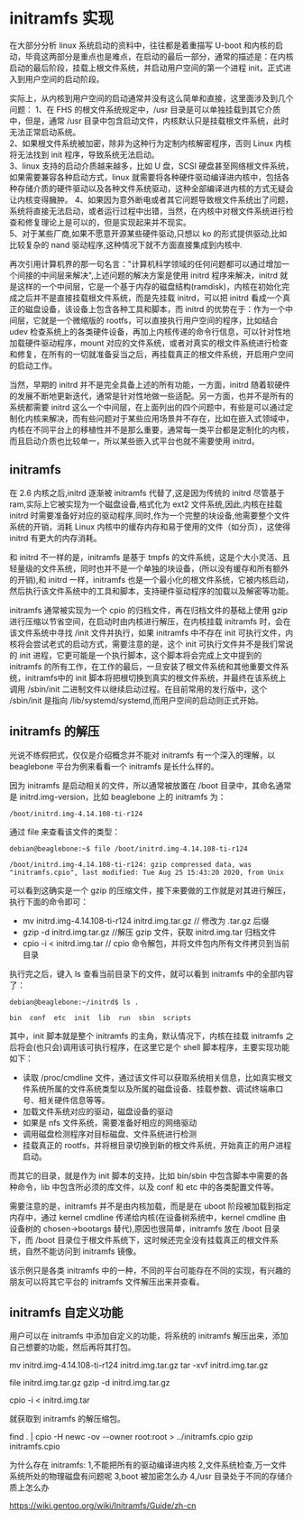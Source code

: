 # initramfs 实现
在大部分分析 linux 系统启动的资料中，往往都是着重描写 U-boot 和内核的启动，毕竟这两部分是重点也是难点，在启动的最后一部分，通常的描述是：在内核启动的最后阶段，挂载上根文件系统，并启动用户空间的第一个进程 init，正式进入到用户空间的启动阶段。  

实际上，从内核到用户空间的启动通常并没有这么简单和直接，这里面涉及到几个问题：
1、在 FHS 的根文件系统规定中，/usr 目录是可以单独挂载到其它介质中，但是，通常 /usr 目录中包含启动文件，内核默认只是挂载根文件系统，此时无法正常启动系统。  
2、如果根文件系统被加密，除非为这种行为定制内核解密程序，否则 Linux 内核将无法找到 init 程序，导致系统无法启动。  
3、linux 支持的启动介质越来越多，比如 U 盘，SCSI 硬盘甚至网络根文件系统，如果需要兼容各种启动方式，linux 就需要将各种硬件驱动编译进内核中，包括各种存储介质的硬件驱动以及各种文件系统驱动，这种全部编译进内核的方式无疑会让内核变得臃肿。 
4、如果因为意外断电或者其它问题导致根文件系统出了问题，系统将直接无法启动，或者运行过程中出错，当然，在内核中对根文件系统进行检查和修复理论上是可以的，但是实现起来并不现实。  
5、对于某些厂商,如果不愿意开源某些硬件驱动,只想以 ko 的形式提供驱动,比如比较复杂的 nand 驱动程序,这种情况下就不方面直接集成到内核中.  

再次引用计算机界的那一句名言："计算机科学领域的任何问题都可以通过增加一个间接的中间层来解决",上述问题的解决方案是使用 initrd 程序来解决，initrd 就是这样的一个中间层，它是一个基于内存的磁盘结构(ramdisk)，内核在初始化完成之后并不是直接挂载根文件系统，而是先挂载 initrd，可以把 initrd 看成一个真正的磁盘设备，该设备上包含各种工具和脚本，而 initrd 的优势在于：作为一个中间层，它就是一个微缩版的 rootfs，可以直接执行用户空间的程序，比如结合 udev 检查系统上的各类硬件设备，再加上内核传递的命令行信息，可以针对性地加载硬件驱动程序，mount 对应的文件系统，或者对真实的根文件系统进行检查和修复，在所有的一切就准备妥当之后，再挂载真正的根文件系统，开启用户空间的启动工作。

当然，早期的 initrd 并不是完全具备上述的所有功能，一方面，initrd 随着软硬件的发展不断地更新迭代，通常是针对性地做一些适配。另一方面，也并不是所有的系统都需要 initrd 这么一个中间层，在上面列出的四个问题中，有些是可以通过定制化内核来解决，而有些问题对于某些应用场景并不存在，比如在嵌入式领域中，内核在不同平台上的移植性并不是那么重要，通常每一类平台都是定制化的内核，而且启动介质也比较单一，所以某些嵌入式平台也就不需要使用 initrd。 

## initramfs
在 2.6 内核之后,initrd 逐渐被 initramfs 代替了,这是因为传统的 initrd 尽管基于 ram,实际上它被实现为一个磁盘设备,格式化为 ext2 文件系统,因此,内核在挂载 initrd 时需要准备好对应的驱动程序,同时,作为一个完整的块设备,他需要整个文件系统的开销，消耗 Linux 内核中的缓存内存和易于使用的文件（如分页），这使得 initrd 有更大的内存消耗。  

和 initrd 不一样的是，initramfs 是基于 tmpfs 的文件系统，这是个大小灵活、且轻量级的文件系统，同时也并不是一个单独的块设备，(所以没有缓存和所有额外的开销),和 initrd 一样，initramfs 也是一个最小化的根文件系统，它被内核启动，然后执行该文件系统中的工具和脚本，支持硬件驱动程序的加载以及解密等功能。  

initramfs 通常被实现为一个 cpio 的归档文件，再在归档文件的基础上使用 gzip 进行压缩以节省空间，在启动时由内核进行解压，在内核挂载 initramfs 时，会在该文件系统中寻找 /init 文件并执行，如果 initramfs 中不存在 init 可执行文件，内核将会尝试老式的启动方式，需要注意的是，这个 init 可执行文件并不是我们常说的 init 进程，它更可能是一个执行脚本，这个脚本将会完成上文中提到的 initramfs 的所有工作，在工作的最后，一旦安装了根文件系统和其他重要文件系统，initramfs中的 init 脚本将把根切换到真实的根文件系统，并最终在该系统上调用 /sbin/init 二进制文件以继续启动过程。在目前常用的发行版中，这个 /sbin/init 是指向 /lib/systemd/systemd,而用户空间的启动则正式开始。  


## initramfs 的解压
光说不练假把式，仅仅是介绍概念并不能对 initramfs 有一个深入的理解，以 beaglebone 平台为例来看看一个 initramfs 是长什么样的。  

因为 initramfs 是启动相关的文件，所以通常被放置在 /boot 目录中，其命名通常是 initrd.img-version，比如 beaglebone 上的 initramfs 为：

```
/boot/initrd.img-4.14.108-ti-r124
```

通过 file 来查看该文件的类型：

```
debian@beaglebone:~$ file /boot/initrd.img-4.14.108-ti-r124

/boot/initrd.img-4.14.108-ti-r124: gzip compressed data, was "initramfs.cpio", last modified: Tue Aug 25 15:43:20 2020, from Unix
```

可以看到这确实是一个 gzip 的压缩文件，接下来要做的工作就是对其进行解压，执行下面的命令即可：
* mv initrd.img-4.14.108-ti-r124 initrd.img.tar.gz         // 修改为 .tar.gz 后缀
* gzip -d initrd.img.tar.gz                                //解压 gzip 文件，获取 initrd.img.tar 归档文件
* cpio -i < initrd.img.tar                                 // cpio 命令解包，并将文件包内所有文件拷贝到当前目录

执行完之后，键入 ls 查看当前目录下的文件，就可以看到 initramfs 中的全部内容了：

```
debian@beaglebone:~/initrd$ ls .

bin  conf  etc  init  lib  run  sbin  scripts
```

其中，init 脚本就是整个 initramfs 的主角，默认情况下，内核在挂载 initramfs 之后将会(也只会)调用该可执行程序，在这里它是个 shell 脚本程序，主要实现功能如下：
* 读取 /proc/cmdline 文件，通过该文件可以获取系统相关信息，比如真实根文件系统所属的文件系统类型以及所属的磁盘设备、挂载参数、调试终端串口号、相关硬件信息等等。   
* 加载文件系统对应的驱动，磁盘设备的驱动
* 如果是 nfs 文件系统，需要准备好相应的网络驱动
* 调用磁盘检测程序对目标磁盘、文件系统进行检测
* 挂载真正的 rootfs，并将根目录切换到新的根文件系统，开始真正的用户进程启动。 

而其它的目录，就是作为 init 脚本的支持，比如 bin/sbin 中包含脚本中需要的各种命令，lib 中包含所必须的库文件，以及 conf 和 etc 中的各类配置文件等。  

需要注意的是，initramfs 并不是由内核加载，而是是在 uboot 阶段被加载到指定内存中，通过 kernel cmdline 传递给内核(在设备树系统中，kernel cmdline 由设备树的 chosen->bootargs 替代),原因也很简单，initramfs 放在 /boot 目录下，而 /boot 目录位于根文件系统下，这时候还完全没有挂载真正的根文件系统，自然不能访问到 initramfs 镜像。  

该示例只是各类 initramfs 中的一种，不同的平台可能存在不同的实现，有兴趣的朋友可以将其它平台的 initramfs 文件解压出来并查看。  

## initramfs 自定义功能
用户可以在 initramfs 中添加自定义的功能，将系统的 initramfs 解压出来，添加自己想要的功能，然后再将其打包。


mv initrd.img-4.14.108-ti-r124 initrd.img.tar.gz
tar -xvf initrd.img.tar.gz

file initrd.img.tar.gz
gzip -d initrd.img.tar.gz

cpio -i < initrd.img.tar

就获取到 initramfs 的解压缩包。


find . | cpio -H newc -ov --owner root:root > ../initramfs.cpio
gzip initramfs.cpio



为什么存在 initramfs:
1,不能把所有的驱动编译进内核
2,文件系统检查,万一文件系统所处的物理磁盘有问题呢
3,boot 被加密怎么办
4,/usr 目录处于不同的存储介质上怎么办




https://wiki.gentoo.org/wiki/Initramfs/Guide/zh-cn